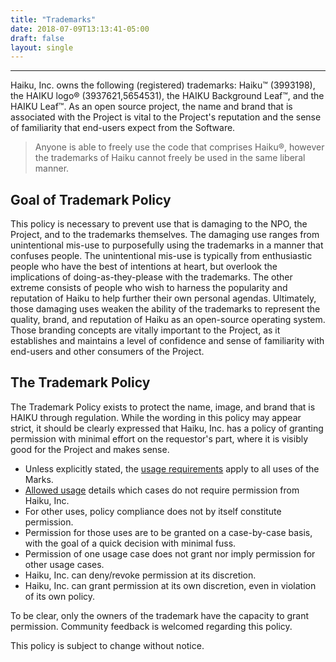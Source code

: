 ```yaml
---
title: "Trademarks"
date: 2018-07-09T13:13:41-05:00
draft: false
layout: single
---
```


---- 

Haiku, Inc. owns the following (registered) trademarks: Haiku&trade; (3993198),
the HAIKU logo&reg; (3937621,5654531), the HAIKU Background Leaf&trade;, and
the HAIKU Leaf&trade;. As an open source project, the name and brand
that is associated with the Project is vital to the Project's reputation
and the sense of familiarity that end-users expect from the Software.

> Anyone is able to freely use the code that comprises Haiku&reg;, however the
> trademarks of Haiku cannot freely be used in the same liberal manner.

## Goal of Trademark Policy

This policy is necessary to prevent use that is damaging to the NPO, the Project,
and to the trademarks themselves. The damaging use ranges from unintentional mis-use
to purposefully using the trademarks in a manner that confuses people. The unintentional
mis-use is typically from enthusiastic people who have the best of intentions at heart,
but overlook the implications of doing-as-they-please with the trademarks. The other
extreme consists of people who wish to harness the popularity and reputation of Haiku
to help further their own personal agendas. Ultimately, those damaging uses weaken the
ability of the trademarks to represent the quality, brand, and reputation of Haiku as an
open-source operating system. Those branding concepts are vitally important to the Project,
as it establishes and maintains a level of confidence and sense of familiarity with
end-users and other consumers of the Project.

## The Trademark Policy

The Trademark Policy exists to protect the name, image, and brand
that is HAIKU through regulation. While the wording in this policy may appear
strict, it should be clearly expressed that Haiku, Inc. has a policy of
granting permission with minimal effort on the requestor's part, where it is
visibly good for the Project and makes sense.

* Unless explicitly stated, the [usage requirements](/trademarks/usage_requirements) apply to all uses of the Marks.
* [Allowed usage](/trademarks/allowed_usage) details which cases do not require permission from Haiku, Inc.
* For other uses, policy compliance does not by itself constitute permission.
* Permission for those uses are to be granted on a case-by-case basis, with the goal of a quick decision with minimal fuss.
* Permission of one usage case does not grant nor imply permission for other usage cases.
* Haiku, Inc. can deny/revoke permission at its discretion.
* Haiku, Inc. can grant permission at its own discretion, even in violation of its own policy.

To be clear, only the owners of the trademark have the capacity to grant permission. Community feedback is welcomed regarding this policy.

This policy is subject to change without notice.
